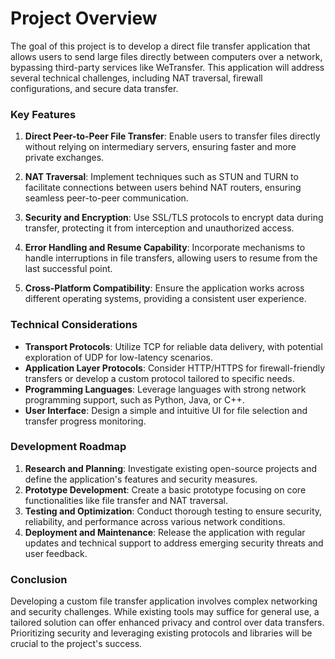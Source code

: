# Project Overview

The goal of this project is to develop a direct file transfer application that allows users to send large files directly between computers over a network, bypassing third-party services like WeTransfer. This application will address several technical challenges, including NAT traversal, firewall configurations, and secure data transfer.

### Key Features

1. **Direct Peer-to-Peer File Transfer**: Enable users to transfer files directly without relying on intermediary servers, ensuring faster and more private exchanges.

2. **NAT Traversal**: Implement techniques such as STUN and TURN to facilitate connections between users behind NAT routers, ensuring seamless peer-to-peer communication.

3. **Security and Encryption**: Use SSL/TLS protocols to encrypt data during transfer, protecting it from interception and unauthorized access.

4. **Error Handling and Resume Capability**: Incorporate mechanisms to handle interruptions in file transfers, allowing users to resume from the last successful point.

5. **Cross-Platform Compatibility**: Ensure the application works across different operating systems, providing a consistent user experience.

### Technical Considerations

- **Transport Protocols**: Utilize TCP for reliable data delivery, with potential exploration of UDP for low-latency scenarios.
- **Application Layer Protocols**: Consider HTTP/HTTPS for firewall-friendly transfers or develop a custom protocol tailored to specific needs.
- **Programming Languages**: Leverage languages with strong network programming support, such as Python, Java, or C++.
- **User Interface**: Design a simple and intuitive UI for file selection and transfer progress monitoring.

### Development Roadmap

1. **Research and Planning**: Investigate existing open-source projects and define the application's features and security measures.
2. **Prototype Development**: Create a basic prototype focusing on core functionalities like file transfer and NAT traversal.
3. **Testing and Optimization**: Conduct thorough testing to ensure security, reliability, and performance across various network conditions.
4. **Deployment and Maintenance**: Release the application with regular updates and technical support to address emerging security threats and user feedback.

### Conclusion

Developing a custom file transfer application involves complex networking and security challenges. While existing tools may suffice for general use, a tailored solution can offer enhanced privacy and control over data transfers. Prioritizing security and leveraging existing protocols and libraries will be crucial to the project's success.
